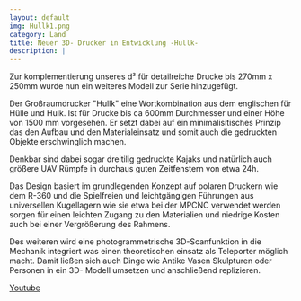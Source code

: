 ```yaml
---
layout: default
img: Hullk1.png
category: Land
title: Neuer 3D- Drucker in Entwicklung -Hullk-
description: |
---
```

Zur komplementierung unseres d³ für detailreiche Drucke bis 270mm x 250mm wurde nun ein weiteres Modell zur Serie hinzugefügt.

Der Großraumdrucker "Hullk" eine Wortkombination aus dem englischen für Hülle und Hulk. Ist für Drucke bis ca 600mm Durchmesser und einer Höhe von 1500 mm vorgesehen. Er setzt dabei auf ein minimalisitisches Prinzip das den Aufbau und den Materialeinsatz und somit auch die gedruckten Objekte erschwinglich machen.

Denkbar sind dabei sogar dreitilig gedruckte Kajaks und natürlich auch größere UAV Rümpfe in durchaus guten Zeitfenstern von etwa 24h.

Das Design basiert im grundlegenden Konzept auf polaren Druckern wie dem R-360 und die Spielfreien und leichtgängigen Führungen aus universellen Kugellagern wie sie etwa bei der MPCNC verwendet werden sorgen für einen leichten Zugang zu den Materialien und niedrige Kosten auch bei einer Vergrößerung des Rahmens.

Des weiteren wird eine photogrammetrische 3D-Scanfunktion in die Mechanik integriert was einen theoretischen einsatz als Teleporter möglich macht. Damit ließen sich auch Dinge wie Antike Vasen Skulpturen oder Personen in ein 3D- Modell umsetzen und anschließend replizieren.

[Youtube](https://youtu.be/RNYWtOf3EsY)
